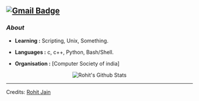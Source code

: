 
[![Gmail Badge](https://img.shields.io/badge/-www.rohitjain.com@gmail.com-c14438?style=flat-square&logo=Gmail&logoColor=white&link=mailto:www.rohitjain.com@gmail.com)](mailto:www.rohitjain.com@gmail.com)
---------------------------------------------------------------------------------------------------------------------------------------------------------------------------------
### <i>About</i>

-  **Learning :** Scripting, Unix, Something.

-  **Languages :** c, c++, Python, Bash/Shell.

-  **Organisation :** [Computer Society of india]

<p align="center">
  <img alt="Rohit's Github Stats" src="https://github-readme-stats.vercel.app/api?username=rohitjain25&show_icons=true&theme=radical">
</p>

-----
Credits: [Rohit Jain](https://github.com/rohitjain25)
